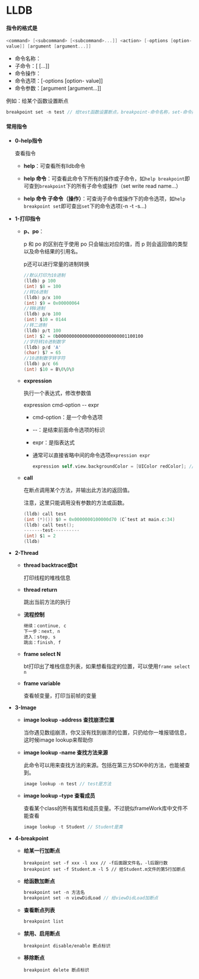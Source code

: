 # LLDB

#### 指令的格式是

```objective-c
<command> [<subcommand> [<subcommand>...]] <action> [-options [option-
value]] [argument [argument...]]
```

- 命令名称：<command>
- 子命令：[<subcommand> [<subcommand>...]]
- 命令操作：<action>
- 命令选项：[-options [option- value]]
- 命令参数：[argument [argument...]]

例如：给某个函数设置断点

```c
breakpoint set -n test // 给test函数设置断点，breakpoint-命令名称，set-命令操作，-n-命令选项， test-参数
```



#### 常用指令

- **0-help指令**

  查看指令

  - **help**：可查看所有lldb命令

  - **help 命令**：可查看此命令下所有的操作或子命令，如```help breakpoint```即可查到```breakpoint```下的所有子命令或操作（set write read name...）

  - **help 命令 子命令（操作）**：可查询子命令或操作下的命令选项，如```help breakpoint set```即可查出```set```下的命令选项(-n -t -s...)

- **1-打印指令**

  - **p、po**：

    p 和 po 的区别在于使用 po 只会输出对应的值，而 p 则会返回值的类型以及命令结果的引用名。

    p还可以进行常量的进制转换

    ```objective-c
    //默认打印为10进制
    (lldb) p 100
    (int) $8 = 100
    //转16进制
    (lldb) p/x 100
    (int) $9 = 0x00000064
    //转8进制
    (lldb) p/o 100
    (int) $10 = 0144
    //转二进制
    (lldb) p/t 100
    (int) $2 = 0b00000000000000000000000001100100
    //字符转10进制数字
    (lldb) p/d 'A'
    (char) $7 = 65
    //10进制数字转字符
    (lldb) p/c 66
    (int) $10 = B\0\0\0
    
    ```

  - **expression**

    执⾏一个表达式，修改参数值

    expression cmd-option -- expr

    - cmd-option：是一个命令选项

    - --：是结束前面命令选项的标识

    - expr：是指表达式

    - 通常可以直接省略中间的命令选项```expression expr```

      ```objective-c
      expression self.view.backgroundColor = [UIColor redColor]; // 动态设置背景颜色
      ```

  - **call**

    在断点调用某个方法，并输出此方法的返回值。

    注意，这里只能调用没有参数的方法或函数。

    ```objective-c
    (lldb) call test
    (int (*)()) $0 = 0x0000000100000d70 (C`test at main.c:34)
    (lldb) call test();
    -------test----------
    (int) $1 = 2
    (lldb) 
    ```

- **2-Thread**

  - **thread backtrace或bt**

    打印线程的堆栈信息

  - **thread return**

    跳出当前方法的执行

  - **流程控制**

    ```objective-c
    继续：continue, c
    下一步：next, n
    进入：step, s
    跳出：finish, f
    ```

  - **frame select N**

    bt打印出了堆栈信息列表，如果想看指定的位置，可以使用```frame select n```

  - **frame variable**

    查看帧变量，打印当前帧的变量

- **3-Image**

  - **image lookup -address 查找崩溃位置**

    当你遇见数组崩溃，你又没有找到崩溃的位置，只扔给你一堆报错信息，这时候image lookup来帮助你

  - **image lookup -name 查找方法来源**

    此命令可以用来查找方法的来源。包括在第三方SDK中的方法，也能被查到。

    ```objective-c
    image lookup -n test // test是方法
    ```

  - **image lookup –type 查看成员**

    查看某个class的所有属性和成员变量。不过貌似frameWork库中文件不能查看

    ```objective-c
    image lookup -t Student // Student是类
    ```

- **4-breakpoint**

  - **给某一行加断点**

    ```breakpoint set -f xxx -l xxx
    breakpoint set -f xxx -l xxx // -f后面跟文件名，-l后跟行数
    breakpoint set -f Student.m -l 5 // 给Student.m文件的第5行加断点
    ```

  - **给函数加断点**

    ```objective-c
    breakpoint set -n 方法名
    breakpoint set -n viewDidLoad // 给viewDidLoad加断点
    ```

  - **查看断点列表**

    ```objective-c
    breakpoint list
    ```

  - **禁用、启用断点**

    ```breakpoint disable/enable 断点标识```

  - **移除断点**

    ```breakpoint delete 断点标识```

